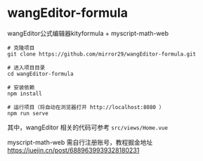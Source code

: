 # wangEditor-formula

wangEditor公式编辑器kityformula + myscript-math-web


```
# 克隆项目
git clone https://github.com/mirror29/wangEditor-formula.git

# 进入项目目录
cd wangEditor-formula

# 安装依赖
npm install

# 运行项目（将自动在浏览器打开 http://localhost:8080 ）
npm run serve
```

其中，wangEditor 相关的代码可参考 `src/views/Home.vue`

myscript-math-web  需自行注册账号，教程掘金地址 https://juejin.cn/post/6889639939328180231
